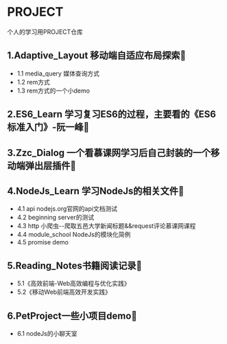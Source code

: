 # PROJECT
个人的学习用PROJECT仓库

## 1.Adaptive_Layout 移动端自适应布局探索:clap:

  * 1.1 media_query 媒体查询方式
  * 1.2 rem方式
  * 1.3 rem方式的一个小demo
  
## 2.ES6_Learn 学习复习ES6的过程，主要看的《ES6标准入门》-阮一峰:clap:

## 3.Zzc_Dialog 一个看慕课网学习后自己封装的一个移动端弹出层插件:clap:

## 4.NodeJs_Learn 学习NodeJs的相关文件:clap:

  * 4.1 api nodejs.org官网的api文档测试
  * 4.2 beginning server的测试
  * 4.3 http 小爬虫--爬取五邑大学新闻标题&&request评论慕课网课程
  * 4.4 module_school NodeJs的模块化简例
  * 4.5 promise demo
  
## 5.Reading_Notes书籍阅读记录:clap:
  * 5.1《高效前端-Web高效编程与优化实践》
  * 5.2《移动Web前端高效开发实践》
  
## 6.PetProject一些小项目demo:clap:
  * 6.1 nodeJs的小聊天室
